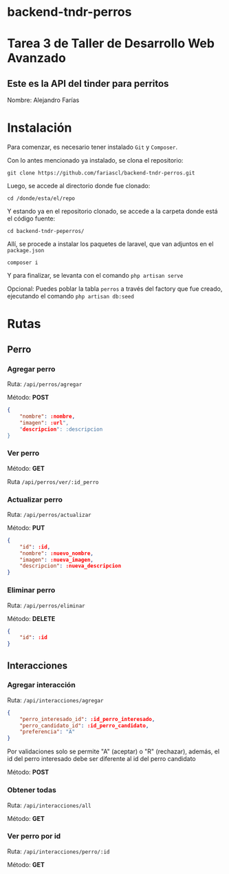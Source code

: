# backend-tndr-perros
# Tarea 3 de Taller de Desarrollo Web Avanzado
## Este es la API del tinder para perritos

Nombre: Alejandro Farías

# Instalación
Para comenzar, es necesario tener instalado `Git` y `Composer`.

Con lo antes mencionado ya instalado, se clona el repositorio:

`git clone https://github.com/fariascl/backend-tndr-perros.git`

Luego, se accede al directorio donde fue clonado:

`cd /donde/esta/el/repo`

Y estando ya en el repositorio clonado, se accede a la carpeta donde está el código fuente:

`cd backend-tndr-peperros/`

Allí, se procede a instalar los paquetes de laravel, que van adjuntos en el `package.json`

`composer i`

Y para finalizar, se levanta con el comando `php artisan serve`

Opcional: Puedes poblar la tabla `perros` a través del factory que fue creado, ejecutando el comando `php artisan db:seed`

# Rutas

## Perro
### Agregar perro

Ruta: `/api/perros/agregar`

Método: **POST**

```json
{
	"nombre": :nombre,
	"imagen": :url",
	"descripcion": :descripcion
}
```

### Ver perro

Método: **GET**

Ruta `/api/perros/ver/:id_perro`

### Actualizar perro
Ruta: `/api/perros/actualizar`

Método: **PUT**
```json
{
	"id": :id,
	"nombre": :nuevo_nombre,
	"imagen": :nueva_imagen,
	"descripcion": :nueva_descripcion
}
```

### Eliminar perro
Ruta: `/api/perros/eliminar`

Método: **DELETE**

```json
{
	"id": :id
}
```

## Interacciones 

### Agregar interacción
Ruta: `/api/interacciones/agregar`

```json 
{
	"perro_interesado_id": :id_perro_interesado,
	"perro_candidato_id": :id_perro_candidato,
	"preferencia": "A"
}
```
Por validaciones solo se permite "A" (aceptar) o "R" (rechazar), además, el id del perro interesado debe ser diferente al id del perro candidato

Método: **POST**

### Obtener todas
Ruta: `/api/interacciones/all`

Método: **GET**

### Ver perro por id 
Ruta: `/api/interacciones/perro/:id`

Método: **GET**
